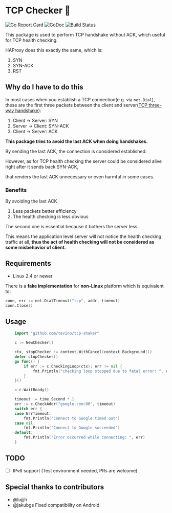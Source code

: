 # TCP Checker :heartbeat:

[![Go Report Card](https://goreportcard.com/badge/github.com/tevino/tcp-shaker)](https://goreportcard.com/report/github.com/tevino/tcp-shaker)
[![GoDoc](https://godoc.org/github.com/tevino/tcp-shaker?status.svg)](https://godoc.org/github.com/tevino/tcp-shaker)
[![Build Status](https://travis-ci.org/tevino/tcp-shaker.svg?branch=master)](https://travis-ci.org/tevino/tcp-shaker)

This package is used to perform TCP handshake without ACK, which useful for TCP health checking.

HAProxy does this exactly the same, which is:

1. SYN
2. SYN-ACK
3. RST

## Why do I have to do this

In most cases when you establish a TCP connection(e.g. via `net.Dial`), these are the first three packets between the client and server([TCP three-way handshake][tcp-handshake]):

1. Client -> Server: SYN
2. Server -> Client: SYN-ACK
3. Client -> Server: ACK

**This package tries to avoid the last ACK when doing handshakes.**

By sending the last ACK, the connection is considered established.

However, as for TCP health checking the server could be considered alive right after it sends back SYN-ACK,

that renders the last ACK unnecessary or even harmful in some cases.

### Benefits

By avoiding the last ACK

1. Less packets better efficiency
2. The health checking is less obvious

The second one is essential because it bothers the server less.

This means the application level server will not notice the health checking traffic at all, **thus the act of health checking will not be
considered as some misbehavior of client.**

## Requirements

- Linux 2.4 or newer

There is a **fake implementation** for **non-Linux** platform which is equivalent to:
```go
conn, err := net.DialTimeout("tcp", addr, timeout)
conn.Close()
```

## Usage

```go
	import "github.com/tevino/tcp-shaker"

	c := NewChecker()

	ctx, stopChecker := context.WithCancel(context.Background())
	defer stopChecker()
	go func() {
		if err := c.CheckingLoop(ctx); err != nil {
			fmt.Println("checking loop stopped due to fatal error: ", err)
		}
	}()

	<-c.WaitReady()

	timeout := time.Second * 1
	err := c.CheckAddr("google.com:80", timeout)
	switch err {
	case ErrTimeout:
		fmt.Println("Connect to Google timed out")
	case nil:
		fmt.Println("Connect to Google succeeded")
	default:
		fmt.Println("Error occurred while connecting: ", err)
	}
```

## TODO

- [ ] IPv6 support (Test environment needed, PRs are welcome)

## Special thanks to contributors

- @lujjjh
- @jakubgs Fixed compatibility on Android

[tcp-handshake]: https://en.wikipedia.org/wiki/Handshaking#TCP_three-way_handshake
